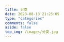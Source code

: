 ```yaml
---
title: 分类
date: 2023-08-13 21:25:09
type: "categories"
comments: false
aside: false
top_img: /images/分类.jpg
---
```

